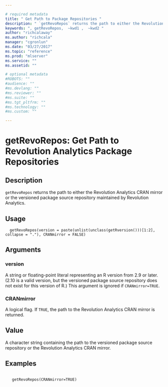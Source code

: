 ```yaml
--- 

# required metadata 
title: " Get Path to Package Repositories " 
description: " `getRevoRepos` returns the path to either the Revolution Analytics CRAN mirror or the versioned package source repository maintained by Microsoft. " 
keywords: ", getRevoRepos,  ~kwd1 ,  ~kwd2 " 
author: "richcalaway"
ms.author: "richcala" 
manager: "cgronlun" 
ms.date: "03/27/2017" 
ms.topic: "reference" 
ms.prod: "mlserver" 
ms.service: "" 
ms.assetid: "" 

# optional metadata 
#ROBOTS: "" 
#audience: "" 
#ms.devlang: "" 
#ms.reviewer: "" 
#ms.suite: "" 
#ms.tgt_pltfrm: "" 
#ms.technology: "" 
#ms.custom: "" 

--- 
```




 # getRevoRepos:  Get Path to Revolution Analytics Package Repositories  
 ## Description

`getRevoRepos` returns the path to either the Revolution Analytics CRAN mirror or the
versioned package source repository maintained by Revolution Analytics.


 ## Usage

```   
  getRevoRepos(version = paste(unlist(unclass(getRversion()))[1:2], collapse = "."), CRANmirror = FALSE)

```

 ## Arguments



 ### version
  A string or floating-point literal representing an R version from 2.9 or later. (2.10 is a valid version, but the versioned package source repository does not exist for this version of R.) This argument is ignored if `CRANmirror=TRUE`.  


 ### CRANmirror
  A logical flag. If `TRUE`, the path to the Revolution Analytics CRAN mirror is returned.  



 ## Value

A character string containing the path to the versioned package source repository
or the Revolution Analytics CRAN mirror.












 ## Examples

 ```

    getRevoRepos(CRANmirror=TRUE)
```



